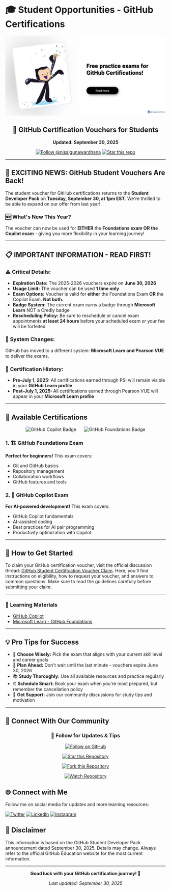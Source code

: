 # 🎓 Student Opportunities - GitHub Certifications

<div align="center">
  
![GitHub Student Developer Pack](../images/exam.png)

## 🚀 GitHub Certification Vouchers for Students

**Updated: September 30, 2025**

[![Follow @nisalgunawardhana](https://img.shields.io/github/followers/nisalgunawardhana?label=Follow&style=social)](https://github.com/nisalgunawardhana)
[![Star this repo](https://img.shields.io/github/stars/nisalgunawardhana/Github-for-beginners?style=social)](https://github.com/nisalgunawardhana/Github-for-beginners)

</div>

---

## 🎉 **EXCITING NEWS: GitHub Student Vouchers Are Back!**

The student voucher for GitHub certifications returns to the **Student Developer Pack** on **Tuesday, September 30, at 1pm EST**. We're thrilled to be able to expand on our offer from last year!

### 🆕 What's New This Year?
The voucher can now be used for **EITHER** the **Foundations exam OR the Copilot exam** - giving you more flexibility in your learning journey!

---

## 📋 **IMPORTANT INFORMATION - READ FIRST!**

### ⚠️ **Critical Details:**

- **Expiration Date:** The 2025-2026 vouchers expire on **June 30, 2026**
- **Usage Limit:** The voucher can be used **1 time only**
- **Exam Options:** Voucher is valid for **either** the Foundations Exam **OR** the Copilot Exam. **Not both.**
- **Badge System:** The current exam earns a badge through **Microsoft Learn** NOT a Credly badge
- **Rescheduling Policy:** Be sure to reschedule or cancel exam appointments **at least 24 hours** before your scheduled exam or your fee will be forfeited

### 🔄 **System Changes:**
GitHub has moved to a different system: **Microsoft Learn and Pearson VUE** to deliver the exams.

### 📜 **Certification History:**
- **Pre-July 1, 2025:** All certifications earned through PSI will remain visible in your **GitHub Learn profile**
- **Post-July 1, 2025:** All certifications earned through Pearson VUE will appear in your **Microsoft Learn profile**

---

## 🎯 **Available Certifications**
<div align="center">

<img src="https://learn.github.com/assets/badge-copilot-CXyQbEb_.png" alt="GitHub Copilot Badge" width="80" height="80" style="margin: 0 10px;"/>
<img src="https://blobaccountproduction.blob.core.windows.net/educationwebblobstorage/kicupcaijp0kyzvg9hm3cf4koq78?sp=r&sv=2024-05-04&se=2025-10-02T09%3A46%3A37Z&sr=b&rscd=inline%3B+filename%3D%22GitHub+Foundations+Badge.png%22%3B+filename*%3DUTF-8%27%27GitHub%2520Foundations%2520Badge.png&rsct=image%2Fpng&sig=zHYu6N00dZMvXGnftbd%2Bk3p8Oh1YGL2oETpbrqpoKmQ%3D" alt="GitHub Foundations Badge" width="80" height="80" style="margin: 0 10px;"/>

</div>

### 1. 🏗️ **GitHub Foundations Exam**

**Perfect for beginners!** This exam covers:
- Git and GitHub basics
- Repository management
- Collaboration workflows
- GitHub features and tools

### 2. 🤖 **GitHub Copilot Exam**


**For AI-powered development!** This exam covers:
- GitHub Copilot fundamentals
- AI-assisted coding
- Best practices for AI pair programming
- Productivity optimization with Copilot

---

## 🚀 **How to Get Started**

To claim your GitHub certification voucher, visit the official discussion thread: [GitHub Student Certification Voucher Claim](https://github.com/orgs/community/discussions/165477#discussion-8556274). Here, you'll find instructions on eligibility, how to request your voucher, and answers to common questions. Make sure to read the guidelines carefully before submitting your claim.

---
### 🎥 **Learning Materials**
- [GitHub Copilot](https://learn.microsoft.com/en-us/training/paths/copilot/)
- [Microsoft Learn - GitHub Foundations ](https://learn.microsoft.com/en-us/collections/o1njfe825p602p)

---

## 💡 **Pro Tips for Success**

- 🎯 **Choose Wisely:** Pick the exam that aligns with your current skill level and career goals
- 📅 **Plan Ahead:** Don't wait until the last minute - vouchers expire June 30, 2026
- 📚 **Study Thoroughly:** Use all available resources and practice regularly
- ⏰ **Schedule Smart:** Book your exam when you're most prepared, but remember the cancellation policy
- 🤝 **Get Support:** Join our community discussions for study tips and motivation

---

## 🌟 **Connect With Our Community**

<div align="center">

### 👥 Follow for Updates & Tips

[![Follow on GitHub](https://img.shields.io/github/followers/nisalgunawardhana?label=Follow%20%40nisalgunawardhana&style=for-the-badge&logo=github)](https://github.com/nisalgunawardhana)

[![Star this Repository](https://img.shields.io/github/stars/nisalgunawardhana/Github-for-beginners?label=Star%20this%20Repo&style=for-the-badge&logo=github)](https://github.com/nisalgunawardhana/Github-for-beginners)

[![Fork this Repository](https://img.shields.io/github/forks/nisalgunawardhana/Github-for-beginners?label=Fork&style=for-the-badge&logo=github)](https://github.com/nisalgunawardhana/Github-for-beginners/fork)

[![Watch Repository](https://img.shields.io/github/watchers/nisalgunawardhana/Github-for-beginners?label=Watch&style=for-the-badge&logo=github)](https://github.com/nisalgunawardhana/Github-for-beginners/subscription)

</div>

## 🌐 Connect with Me

Follow me on social media for updates and more learning resources:

[![Twitter](https://img.shields.io/badge/Twitter-1DA1F2?logo=twitter&logoColor=white&style=for-the-badge)](https://twitter.com/thenisals)
[![LinkedIn](https://img.shields.io/badge/LinkedIn-0077B5?logo=linkedin&logoColor=white&style=for-the-badge)](https://linkedin.com/in/nisalgunawardhana)
[![Instagram](https://img.shields.io/badge/Instagram-E4405F?logo=instagram&logoColor=white&style=for-the-badge)](https://instagram.com/thenisals)

## 📄 **Disclaimer**

This information is based on the GitHub Student Developer Pack announcement dated September 30, 2025. Details may change. Always refer to the official GitHub Education website for the most current information.

---

<div align="center">

**Good luck with your GitHub certification journey! 🎉**

*Last updated: September 30, 2025*

</div>